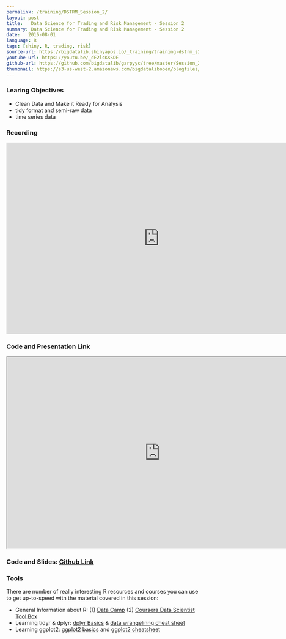```yaml
---
permalink: /training/DSTRM_Session_2/
layout: post
title:   Data Science for Trading and Risk Management - Session 2
summary: Data Science for Trading and Risk Management - Session 2
date:   2016-08-01
language: R
tags: [shiny, R, trading, risk]
source-url: https://bigdatalib.shinyapps.io/_training/training-dstrm_s2.md
youtube-url: https://youtu.be/_dE2lsKsSDE
github-url: https://github.com/bigdatalib/garpyyc/tree/master/Session_2
thumbnail: https://s3-us-west-2.amazonaws.com/bigdatalibopen/blogfiles/Rlogo_thumb.png
---
```


### Learing Objectives

- Clean Data and Make it Ready for Analysis
- tidy format and semi-raw data
- time series data 

### Recording
<iframe width="800" height="500" src="https://www.youtube.com/embed/_dE2lsKsSDE" frameborder="0" allowfullscreen></iframe>

### Code and Presentation Link

<iframe width="800" height="500" src="http://nima.westus.cloudapp.azure.com:8787/files/garpyyc/Session_2_Data_Munging/data_munging.html" frameborder="1" allowfullscreen></iframe>


### **Code and Slides:** [Github Link](https://github.com/bigdatalib/garpyyc/tree/master/Session_2_Data_Munging)

### Tools

There are number of really interesting R resources and courses you can use to get up-to-speed with the material covered in this session:

* General Information about R: (1) [Data Camp](https://www.datacamp.com/) (2) [Coursera Data Scientist Tool Box](https://www.coursera.org/course/datascitoolbox)
* Learning tidyr & dplyr: [dplyr Basics](https://cran.r-project.org/web/packages/dplyr/vignettes/introduction.html) & [data wrangelinng cheat sheet](https://www.rstudio.com/wp-content/uploads/2015/02/data-wrangling-cheatsheet.pdf)
* Learning ggplot2: [ggplot2 basics](http://www.noamross.net/blog/2012/10/5/ggplot-introduction.html) and [ggplot2 cheatsheet](https://www.rstudio.com/wp-content/uploads/2015/03/ggplot2-cheatsheet.pdf)

